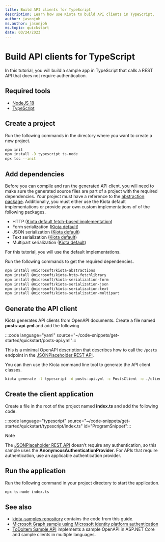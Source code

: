```yaml
---
title: Build API clients for TypeScript
description: Learn how use Kiota to build API clients in TypeScript.
author: jasonjoh
ms.author: jasonjoh
ms.topic: quickstart
date: 03/24/2023
---
```


# Build API clients for TypeScript

In this tutorial, you will build a sample app in TypeScript that calls a REST API that does not require authentication.

## Required tools

- [NodeJS 18](https://nodejs.org/en/)
- [TypeScript](https://www.typescriptlang.org/)

## Create a project

Run the following commands in the directory where you want to create a new project.

```bash
npm init
npm install -D typescript ts-node
npx tsc --init
```

## Add dependencies

Before you can compile and run the generated API client, you will need to make sure the generated source files are part of a project with the required dependencies. Your project must have a reference to the [abstraction package](https://www.npmjs.com/package/@microsoft/kiota-abstractions). Additionally, you must either use the Kiota default implementations or provide your own custom implementations of of the following packages.

- HTTP ([Kiota default fetch-based implementation](https://www.npmjs.com/package/@microsoft/kiota-http-fetchlibrary))
- Form serialization ([Kiota default](https://www.npmjs.com/package/@microsoft/kiota-serialization-form))
- JSON serialization ([Kiota default](https://www.npmjs.com/package/@microsoft/kiota-serialization-json))
- Text serialization ([Kiota default](https://www.npmjs.com/package/@microsoft/kiota-serialization-text))
- Multipart serialization ([Kiota default](https://www.npmjs.com/package/@microsoft/kiota-serialization-multipart))

For this tutorial, you will use the default implementations.

Run the following commands to get the required dependencies.

```bash
npm install @microsoft/kiota-abstractions
npm install @microsoft/kiota-http-fetchlibrary
npm install @microsoft/kiota-serialization-form
npm install @microsoft/kiota-serialization-json
npm install @microsoft/kiota-serialization-text
npm install @microsoft/kiota-serialization-multipart
```

## Generate the API client

Kiota generates API clients from OpenAPI documents. Create a file named **posts-api.yml** and add the following.

:::code language="yaml" source="~/code-snippets/get-started/quickstart/posts-api.yml":::

This is a minimal OpenAPI description that describes how to call the `/posts` endpoint in the [JSONPlaceholder REST API](https://jsonplaceholder.typicode.com/).

You can then use the Kiota command line tool to generate the API client classes.

```bash
kiota generate -l typescript -d posts-api.yml -c PostsClient -o ./client
```

## Create the client application

Create a file in the root of the project named **index.ts** and add the following code.

:::code language="typescript" source="~/code-snippets/get-started/quickstart/typescript/index.ts" id="ProgramSnippet":::

> [!NOTE]
> The [JSONPlaceholder REST API](https://jsonplaceholder.typicode.com/) doesn't require any authentication, so this sample uses the **AnonymousAuthenticationProvider**. For APIs that require authentication, use an applicable authentication provider.

## Run the application

Run the following command in your project directory to start the application.

```bash
npx ts-node index.ts
```

## See also

- [kiota-samples repository](https://github.com/microsoft/kiota-samples/tree/main/get-started/quickstart/typescript) contains the code from this guide.
- [Microsoft Graph sample using Microsoft identity platform authentication](https://github.com/microsoft/kiota-samples/tree/main/get-started/azure-auth/typescript)
- [ToDoItem Sample API](https://github.com/microsoft/kiota-samples/tree/main/sample-api) implements a sample OpenAPI in ASP.NET Core and sample clients in multiple languages.
